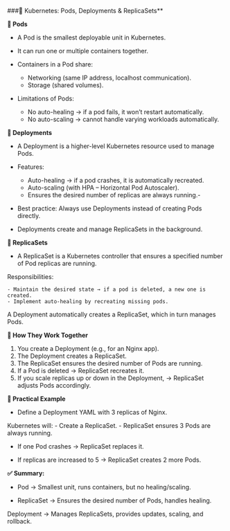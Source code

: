 ###📌 Kubernetes: Pods, Deployments & ReplicaSets**

**🔹 Pods**

- A Pod is the smallest deployable unit in Kubernetes.
- It can run one or multiple containers together.
- Containers in a Pod share:

    - Networking (same IP address, localhost communication).
    - Storage (shared volumes).
- Limitations of Pods:
    - No auto-healing → if a pod fails, it won’t restart automatically.
    - No auto-scaling → cannot handle varying workloads automatically.

**🔹 Deployments**

- A Deployment is a higher-level Kubernetes resource used to manage Pods.

- Features:

    - Auto-healing → if a pod crashes, it is automatically recreated.
    - Auto-scaling (with HPA – Horizontal Pod Autoscaler).
    - Ensures the desired number of replicas are always running.- 
- Best practice: Always use Deployments instead of creating Pods directly.
- Deployments create and manage ReplicaSets in the background.

**🔹 ReplicaSets**

- A ReplicaSet is a Kubernetes controller that ensures a specified number of Pod replicas are running.

Responsibilities:

    - Maintain the desired state → if a pod is deleted, a new one is created.
    - Implement auto-healing by recreating missing pods.
A Deployment automatically creates a ReplicaSet, which in turn manages Pods.

**🔹 How They Work Together**

1. You create a Deployment (e.g., for an Nginx app).
2. The Deployment creates a ReplicaSet.
3. The ReplicaSet ensures the desired number of Pods are running.
4. If a Pod is deleted → ReplicaSet recreates it.
5. If you scale replicas up or down in the Deployment, → ReplicaSet adjusts Pods accordingly.

**🔹 Practical Example**

- Define a Deployment YAML with 3 replicas of Nginx.

Kubernetes will:
    - Create a ReplicaSet.
    - ReplicaSet ensures 3 Pods are always running.

- If one Pod crashes → ReplicaSet replaces it.

- If replicas are increased to 5 → ReplicaSet creates 2 more Pods.

**✅ Summary:**

- Pod → Smallest unit, runs containers, but no healing/scaling.

- ReplicaSet → Ensures the desired number of Pods, handles healing.

Deployment → Manages ReplicaSets, provides updates, scaling, and rollback.
